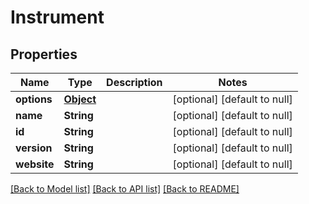 # Instrument
## Properties

| Name | Type | Description | Notes |
|------------ | ------------- | ------------- | -------------|
| **options** | [**Object**](.md) |  | [optional] [default to null] |
| **name** | **String** |  | [optional] [default to null] |
| **id** | **String** |  | [optional] [default to null] |
| **version** | **String** |  | [optional] [default to null] |
| **website** | **String** |  | [optional] [default to null] |

[[Back to Model list]](../README.md#documentation-for-models) [[Back to API list]](../README.md#documentation-for-api-endpoints) [[Back to README]](../README.md)

